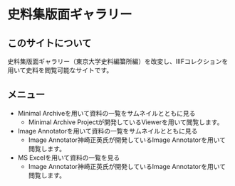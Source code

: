 # 史料集版面ギャラリー

## このサイトについて
史料集版面ギャラリー（東京大学史料編纂所編）を改変し、IIIFコレクションを用いて史料を閲覧可能なサイトです。

## メニュー
- Minimal Archiveを用いて資料の一覧をサムネイルとともに見る
    - Minimal Archive Projectが開発しているViewerを用いて閲覧します。
- Image Annotatorを用いて資料の一覧をサムネイルとともに見る
    - Image Annotator神崎正英氏が開発しているImage Annotatorを用いて閲覧します。
- MS Excelを用いて資料の一覧を見る
    - Image Annotator神崎正英氏が開発しているImage Annotatorを用いて閲覧します。